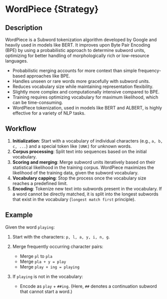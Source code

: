 # WordPiece {Strategy}

## Description

WordPiece is a Subword tokenization algorithm developed by Google and heavily used in models like BERT. It improves upon Byte Pair Encoding (BPE) by using a probabilistic approach to determine subword units, optimizing for better handling of morphologically rich or low-resource languages.

- Probabilistic merging accounts for more context than simple frequency-based approaches like BPE.
- Handles unseen or rare words more gracefully with subword units.
- Reduces vocabulary size while maintaining representation flexibility.
- Slightly more complex and computationally intensive compared to BPE.
- Training requires optimizing vocabulary for maximum likelihood, which can be time-consuming.
- WordPiece tokenization, used in models like BERT and ALBERT, is highly effective for a variety of NLP tasks.

## Workflow

1. **Initialization**: Start with a vocabulary of individual characters (e.g., `a, b, c, ...`) and a special token like `[UNK]` for unknown words.
2. **Corpus processing**: Split text into sequences based on the initial vocabulary.
3. **Scoring and merging**: Merge subword units iteratively based on their statistical likelihood in the training corpus. WordPiece maximizes the likelihood of the training data, given the subword vocabulary.
4. **Vocabulary capping**: Stop the process once the vocabulary size reaches a predefined limit.
5. **Encoding**: Tokenize new text into subwords present in the vocabulary. If a word cannot be directly matched, it is split into the longest subwords that exist in the vocabulary (`longest match first` principle).

## Example

Given the word `playing`:

1. Start with the characters: `p, l, a, y, i, n, g`.
2. Merge frequently occurring character pairs:

   - Merge `pl` to `pla`
   - Merge `pla + y = play`
   - Merge `play + ing = playing`

3. If `playing` is not in the vocabulary:

   - Encode as `play` + `##ing`. (Here, `##` denotes a continuation subword that cannot start a word.)
